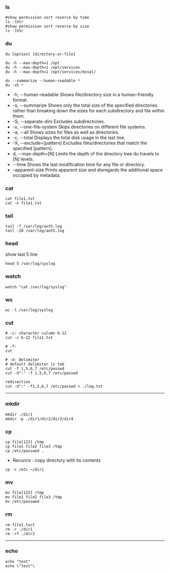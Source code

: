 
### ls 
```
#show permission sort reverce by time
ls -lhtr
#show permission sort reverce by size
ls -lhSr
```
### du
```
du [option] [directory-or-file]
```
```
du -h --max-depth=1 /opt
du -h --max-depth=1 /opt/services
du -h --max-depth=1 /opt/services/mssql/

du --summarize --human-readable *
du -sh *
```

* -h, --human-readable	  Shows file/directory size in a human-friendly format.
* -s, --summarize	        Shows only the total size of the specified directories rather than breaking down the sizes for each subdirectory and file within them.
* -S, --separate-dirs	    Excludes subdirectories.
* -x, --one-file-system   Skips directories on different file systems.
* -a, --all	              Shows sizes for files as well as directories.
* -c, --total	            Displays the total disk usage in the last line.
* -X, --exclude=[pattern]	Excludes files/directories that match the specified [pattern].
* d, --max-depth=[N]	    Limits the depth of the directory tree du travels to [N] levels.
* --time	                Shows the last modification time for any file or directory.
* –apparent-size  	      Prints apparent size and disregards the additional space occupied by metadata.

### cat
```
cat file1.txt
cat -n file1.txt
```

### tail
```
tail -f /var/log/auth.log
tail -20 /var/log/aoth.log
```

### head
show last 5 line
```
head 5 /var/log/syslog
```
### watch
```
watch "cat /var/log/syslog"
```
### wc
```
wc -l /var/log/syslog
```
### cut
```
# -c: character culumn 6-12
cut -c 6-12 file1.txt

# -f:
cut 

# -d: Delimiter
# default delimiter is tab
cut -f 1,5,6,7 /etc/passwd
cut -d":" -f 1,5,6,7 /etc/passwd
```
```
redirection
cut -d":" -f1,5,6,7 /etc/passwd > ./log.txt
```
--------------------------------------------------------------

### mkdir
```
mkdir ./dir1
mkdir -p ./dir1/dir2/dir3/dir4
```

### cp
```
cp file[123] /tmp
cp file1 file2 file3 /tmp
cp /etc/passwed .
```
- Recurciv : copy directory with its contents 
```
cp -r /etc ~/dir1
```

### mv
```
mv file[123] /tmp
mv file1 file2 file3 /tmp
mv /etc/passwed .
```

### rm
```
rm file1.txct
rm -r ./dir1
rm -rf ./dir2
```

------------------------------------------------------------------
### echo
```
echo "test"
echo \"test"\
```







